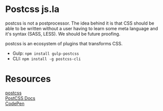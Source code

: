 # Postcss js.la
postcss is not a postprocessor. The idea behind it is that CSS should be able to be written without a user having to learn some meta language and it's syntax (SASS, LESS). We should be future proofing.

postcss is an ecosystem of plugins that transforms CSS.

- Gulp: ``` npm install gulp-postcss ```
- CLI: ``` npm install -g postcss-cli ```

# Resources
[postcss](https://github.com/postcss)  
[PostCSS Docs](https://github.com/postcss/postcss/blob/master/docs/api.md)  
[CodePen](https://blog.codepen.io/2015/07/14/postcss-now-supported-on-codepen/)  
